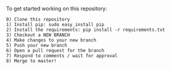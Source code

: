 
To get started working on this repository:

	0) Clone this repository
	1) Install pip: sudo easy_install pip
	2) Install the requirements: pip install -r requirements.txt
	3) Checkout a NEW BRANCH
	4) Make changes to your new branch
	5) Push your new branch
	6) Open a pull request for the branch
	7) Respond to comments / wait for approval
	8) Merge to master!